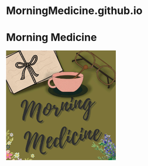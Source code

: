 # MorningMedicine.github.io
<html>
	<body>
		<h1> Morning Medicine </h1>
		<a href="MorningMedicine.github.io\index.html">
			<img width="300" src="RSS/70306cab02134d02858e9408b4d8ac5d96bb9bd1ef87bf980ff0baf9f8861cb2.jpeg"></br>
	</body>
</html>
